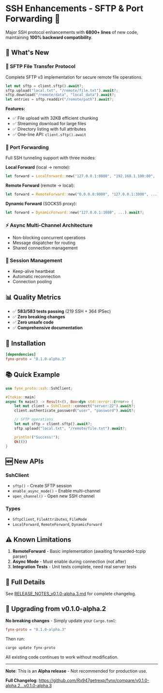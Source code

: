 # SSH Enhancements - SFTP & Port Forwarding 🚀

Major SSH protocol enhancements with **6800+ lines** of new code, maintaining **100% backward compatibility**.

## 🎯 What's New

### 📁 SFTP File Transfer Protocol
Complete SFTP v3 implementation for secure remote file operations.

```rust
let mut sftp = client.sftp().await?;
sftp.upload("local.txt", "/remote/file.txt").await?;
sftp.download("/remote/data", "local_data").await?;
let entries = sftp.readdir("/remote/path").await?;
```

**Features:**
- ✅ File upload with 32KB efficient chunking
- ✅ Streaming download for large files
- ✅ Directory listing with full attributes
- ✅ One-line API: `client.sftp().await`

### 🔀 Port Forwarding
Full SSH tunneling support with three modes:

**Local Forward** (local → remote):
```rust
let forward = LocalForward::new("127.0.0.1:8080", "192.168.1.100:80", ...).await?;
```

**Remote Forward** (remote → local):
```rust
let forward = RemoteForward::new("0.0.0.0:9000", "127.0.0.1:3000", ...).await?;
```

**Dynamic Forward** (SOCKS5 proxy):
```rust
let forward = DynamicForward::new("127.0.0.1:1080", ...).await?;
```

### ⚡ Async Multi-Channel Architecture
- Non-blocking concurrent operations
- Message dispatcher for routing
- Shared connection management

### 🔄 Session Management
- Keep-alive heartbeat
- Automatic reconnection
- Connection pooling

## 📊 Quality Metrics

- ✅ **583/583 tests passing** (219 SSH + 364 IPSec)
- ✅ **Zero breaking changes**
- ✅ **Zero unsafe code**
- ✅ **Comprehensive documentation**

## 🔧 Installation

```toml
[dependencies]
fynx-proto = "0.1.0-alpha.3"
```

## 📚 Quick Example

```rust
use fynx_proto::ssh::SshClient;

#[tokio::main]
async fn main() -> Result<(), Box<dyn std::error::Error>> {
    let mut client = SshClient::connect("server:22").await?;
    client.authenticate_password("user", "password").await?;

    // SFTP operations
    let mut sftp = client.sftp().await?;
    sftp.upload("local.txt", "/remote/file.txt").await?;

    println!("Success!");
    Ok(())
}
```

## 🆕 New APIs

### SshClient
- `sftp()` - Create SFTP session
- `enable_async_mode()` - Enable multi-channel
- `open_channel()` - Open new SSH channel

### Types
- `SftpClient`, `FileAttributes`, `FileMode`
- `LocalForward`, `RemoteForward`, `DynamicForward`

## ⚠️ Known Limitations

1. **RemoteForward** - Basic implementation (awaiting forwarded-tcpip parser)
2. **Async Mode** - Must enable during connection (not after)
3. **Integration Tests** - Unit tests complete, need real server tests

## 📝 Full Details

See [RELEASE_NOTES_v0.1.0-alpha.3.md](https://github.com/Rx947getrexp/fynx/blob/main/RELEASE_NOTES_v0.1.0-alpha.3.md) for complete changelog.

## 🔄 Upgrading from v0.1.0-alpha.2

**No breaking changes** - Simply update your `Cargo.toml`:

```toml
fynx-proto = "0.1.0-alpha.3"
```

Then run:
```bash
cargo update fynx-proto
```

All existing code continues to work without modification.

---

**Note**: This is an **Alpha release** - Not recommended for production use.

**Full Changelog**: https://github.com/Rx947getrexp/fynx/compare/v0.1.0-alpha.2...v0.1.0-alpha.3
